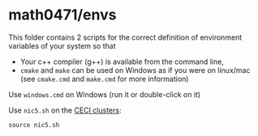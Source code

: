 # math0471/envs

This folder contains 2 scripts for the correct definition of environment variables of your system so that
* Your c++ compiler (g++) is available from the command line,
* `cmake` and `make` can be used on Windows as if you were on linux/mac (see `cmake.cmd` and `make.cmd` for more information)
  
Use `windows.cmd` on Windows (run it or double-click on it)

Use `nic5.sh` on the [CECI clusters](https://www.ceci-hpc.be/clusters.html):
```
source nic5.sh
```
